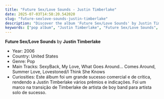 ```yaml
---
title: "Future Sex/Love Sounds - Justin Timberlake"
date: 2025-07-03T14:58:20.542020
slug: "future-sexlove-sounds-justin-timberlake"
description: "Discover the album 'Future Sex/Love Sounds' by Justin Timberlake, a highlight in pop music."
keywords: ["pop album", "Justin Timberlake", "Future Sex/Love Sounds", "music"]
---
```


**Future Sex/Love Sounds** by **Justin Timberlake**
- Year: 2006
- Country: United States
- Genre: Pop
- Main Tracks: SexyBack, My Love, What Goes Around... Comes Around, Summer Love, Lovestoned/I Think She Knows
- Curiosities: Este álbum foi um grande sucesso comercial e de crítica, rendendo a Justin Timberlake vários prêmios e indicações. Foi um marco na transição de Timberlake de artista de boy band para artista solo de sucesso.